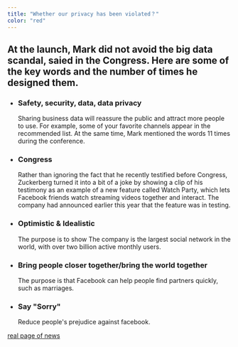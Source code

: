 ```yaml
---
title: "Whether our privacy has been violated？"
color: "red"
---
```

<div class="context">
  <h2>At the launch, Mark did not avoid the big data scandal, saied in the Congress. Here are some of the key words and the number of times 
  he designed them.</h2>
    <ul>
      <h3><li>Safety, security, data, data privacy</li></h3>
      Sharing business data will reassure the public and attract more people to use.
      For example, some of your favorite channels appear in the recommended list.
      At the same time, Mark mentioned the words 11 times during the conference.
      <h3><li>Congress</li></h3>
      Rather than ignoring the fact that he recently testified before Congress, Zuckerberg turned it into a bit of a joke by showing a clip 
      of his testimony as an example of a new feature called Watch Party, which lets Facebook friends watch streaming videos together and interact. 
      The company had announced earlier this year that the feature was in testing.
      <h3><li>Optimistic & Idealistic</li></h3>
      The purpose is to show The company is the largest social network in the world, 
      with over two billion active monthly users. 
      <h3><li>Bring people closer together/bring the world together</li></h3>
      The purpose is that Facebook can help people find partners quickly, such as marriages.
      <h3><li>Say "Sorry"</li></h3>
      Reduce people's prejudice against facebook.
      </div>
      

[real page of news](https://www.technologyreview.com/s/611037/safety-yes-sorry-no-what-mark-zuckerberg-didand-didntsay-in-his-f8-keynote/)
